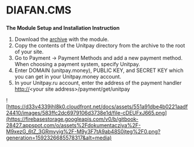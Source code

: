 # DIAFAN.CMS

###  <a id="instrukciya-po-nastroike-i-ustanovke-modulya"></a>

**The Module Setup and Installation Instruction**

1. Download the [archive](https://github.com/unitpay/diafan-module) with the module.
2. Copy the contents of the Unitpay directory from the archive to the root of your site.
3. Go to Payment -&gt; Payment Methods and add a new payment method. When choosing a payment system, specify Unitpay.
4. Enter DOMAIN \(unitpay.money\), PUBLIC KEY, and SECRET KEY which you can get in your Unitpay.money account.
5. In your Unitpay.ru account, enter the address of the payment handler [http://](http://diafan.app/payment/get/unitpay)&lt;your site address&gt;/payment/get/unitpay

![https://d33v4339jhl8k0.cloudfront.net/docs/assets/551a91dbe4b0221aadf24410/images/583ffc2dc6979106d3738e1d/file-cDEUFxJ665.png](https://firebasestorage.googleapis.com/v0/b/gitbook-28427.appspot.com/o/assets%2Fdokumentacziya%2F-M9xezG_6tZ_3GRmvyig%2F-M9y3F7tA9ab48S0jteg%2F0.png?generation=1592326685578317&alt=media)

